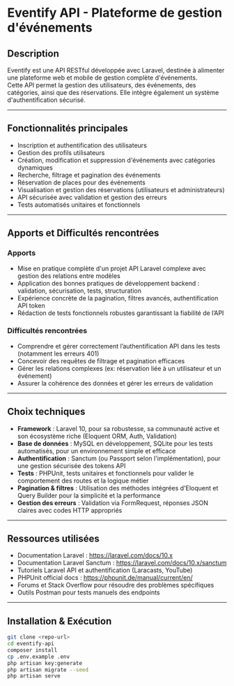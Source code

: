 # Eventify API - Plateforme de gestion d'événements

## Description

Eventify est une API RESTful développée avec Laravel, destinée à alimenter une plateforme web et mobile de gestion complète d'événements.  
Cette API permet la gestion des utilisateurs, des événements, des catégories, ainsi que des réservations. Elle intègre également un système d'authentification sécurisé.

---

## Fonctionnalités principales

- Inscription et authentification des utilisateurs
- Gestion des profils utilisateurs
- Création, modification et suppression d'événements avec catégories dynamiques
- Recherche, filtrage et pagination des événements
- Réservation de places pour des événements
- Visualisation et gestion des réservations (utilisateurs et administrateurs)
- API sécurisée avec validation et gestion des erreurs
- Tests automatisés unitaires et fonctionnels

---

## Apports et Difficultés rencontrées

### Apports

- Mise en pratique complète d'un projet API Laravel complexe avec gestion des relations entre modèles
- Application des bonnes pratiques de développement backend : validation, sécurisation, tests, structuration
- Expérience concrète de la pagination, filtres avancés, authentification API token
- Rédaction de tests fonctionnels robustes garantissant la fiabilité de l’API

### Difficultés rencontrées

- Comprendre et gérer correctement l’authentification API dans les tests (notamment les erreurs 401)
- Concevoir des requêtes de filtrage et pagination efficaces
- Gérer les relations complexes (ex: réservation liée à un utilisateur et un événement)
- Assurer la cohérence des données et gérer les erreurs de validation

---

## Choix techniques

- **Framework** : Laravel 10, pour sa robustesse, sa communauté active et son écosystème riche (Eloquent ORM, Auth, Validation)
- **Base de données** : MySQL en développement, SQLite pour les tests automatisés, pour un environnement simple et efficace
- **Authentification** : Sanctum (ou Passport selon l'implémentation), pour une gestion sécurisée des tokens API
- **Tests** : PHPUnit, tests unitaires et fonctionnels pour valider le comportement des routes et la logique métier
- **Pagination & filtres** : Utilisation des méthodes intégrées d'Eloquent et Query Builder pour la simplicité et la performance
- **Gestion des erreurs** : Validation via FormRequest, réponses JSON claires avec codes HTTP appropriés

---

## Ressources utilisées

- Documentation Laravel : https://laravel.com/docs/10.x
- Documentation Laravel Sanctum : https://laravel.com/docs/10.x/sanctum
- Tutoriels Laravel API et authentification (Laracasts, YouTube)
- PHPUnit official docs : https://phpunit.de/manual/current/en/
- Forums et Stack Overflow pour résoudre des problèmes spécifiques
- Outils Postman pour tests manuels des endpoints

---

## Installation & Exécution

```bash
git clone <repo-url>
cd eventify-api
composer install
cp .env.example .env
php artisan key:generate
php artisan migrate --seed
php artisan serve
